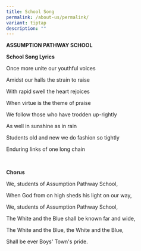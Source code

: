 ```yaml
---
title: School Song
permalink: /about-us/permalink/
variant: tiptap
description: ""
---
```

<p><strong>ASSUMPTION PATHWAY SCHOOL</strong>
</p>
<p><strong>School Song Lyrics</strong>
</p>
<p></p>
<p>Once more unite our youthful voices</p>
<p>Amidst our halls the strain to raise</p>
<p>With rapid swell the heart rejoices</p>
<p>When virtue is the theme of praise</p>
<p>We follow those who have trodden up-rightly</p>
<p>As well in sunshine as in rain</p>
<p>Students old and new we do fashion so tightly</p>
<p>Enduring links of one long chain</p>
<p><strong>&nbsp;</strong>
</p>
<p><strong>Chorus</strong>
</p>
<p>We, students of Assumption Pathway School,</p>
<p>When God from on high sheds his light on our way,</p>
<p>We, students of Assumption Pathway School,</p>
<p>The White and the Blue shall be known far and wide,</p>
<p>The White and the Blue, the White and the Blue,</p>
<p>Shall be ever Boys' Town's pride.</p>